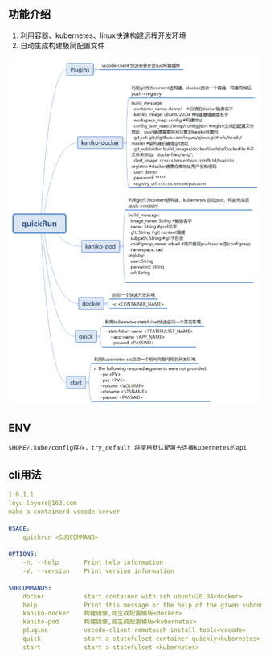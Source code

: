 ## 功能介绍
1. 利用容器、kubernetes、linux快速构建远程开发环境
2. 自动生成构建极简配置文件


![quickRUN](images/quickRun.png "hey")
## ENV
```
$HOME/.kube/config存在，try_default 将使用默认配置去连接kubernetes的api
```
## cli用法
```yaml
1 0.1.1
loyu loyurs@163.com
make a containerd vscode-server

USAGE:
    quickrun <SUBCOMMAND>

OPTIONS:
    -h, --help       Print help information
    -V, --version    Print version information

SUBCOMMANDS:
    docker           start container with ssh ubuntu20.04<docker>
    help             Print this message or the help of the given subcommand(s)
    kaniko-docker    构建镜像,或生成配置模板<docker>
    kaniko-pod       构建镜像,或生成配置模板<kubernetes>
    plugins          vscode-client remotessh install tools<vscode>
    quick            start a statefulset container quickly<kubernetes>
    start            start a statefulset <kubernetes>
```